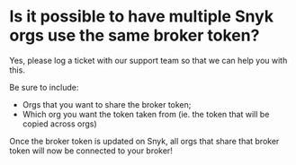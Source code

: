 # Is it possible to have multiple Snyk orgs use the same broker token?

Yes, please log a ticket with our support team so that we can help you with this.

Be sure to include:

* Orgs that you want to share the broker token;
* Which org you want the token taken from \(ie. the token that will be copied across orgs\)

Once the broker token is updated on Snyk, all orgs that share that broker token will now be connected to your broker!

